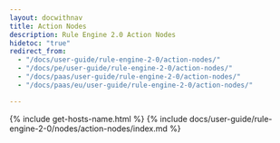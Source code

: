 ```yaml
---
layout: docwithnav
title: Action Nodes
description: Rule Engine 2.0 Action Nodes
hidetoc: "true"
redirect_from:
  - "/docs/user-guide/rule-engine-2-0/action-nodes/"
  - "/docs/pe/user-guide/rule-engine-2-0/action-nodes/"
  - "/docs/paas/user-guide/rule-engine-2-0/action-nodes/"
  - "/docs/paas/eu/user-guide/rule-engine-2-0/action-nodes/"

---
```


{% include get-hosts-name.html %}
{% include docs/user-guide/rule-engine-2-0/nodes/action-nodes/index.md %}
